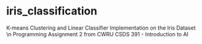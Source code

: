 # iris_classification
K-means Clustering and Linear Classifier Implementation on the Iris Dataset
\n
Programming Assignment 2 from CWRU CSDS 391 - Introduction to AI 

